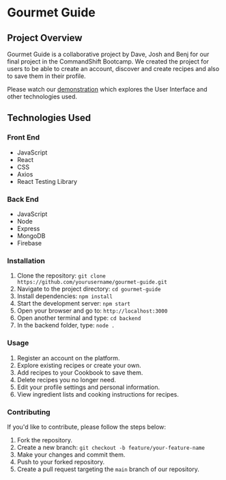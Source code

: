 # Gourmet Guide

## Project Overview

Gourmet Guide is a collaborative project by Dave, Josh and Benj for our final project in the CommandShift Bootcamp. We created the project for users to be able to create an account, discover and create recipes and also to save them in their profile.

Please watch our [demonstration](https://www.youtube.com/watch?v=tevh6pvJumU) which explores the User Interface and other technologies used.

## Technologies Used

### Front End

- JavaScript
- React
- CSS
- Axios
- React Testing Library

### Back End

- JavaScript
- Node
- Express
- MongoDB
- Firebase

### Installation

1. Clone the repository: `git clone https://github.com/yourusername/gourmet-guide.git`
2. Navigate to the project directory: `cd gourmet-guide`
3. Install dependencies: `npm install`
4. Start the development server: `npm start`
5. Open your browser and go to: `http://localhost:3000`
6. Open another terminal and type: `cd backend`
7. In the backend folder, type: `node .`

### Usage

1. Register an account on the platform.
2. Explore existing recipes or create your own.
3. Add recipes to your Cookbook to save them.
4. Delete recipes you no longer need.
5. Edit your profile settings and personal information.
6. View ingredient lists and cooking instructions for recipes.

### Contributing

If you'd like to contribute, please follow the steps below:

1. Fork the repository.
2. Create a new branch: `git checkout -b feature/your-feature-name`
3. Make your changes and commit them.
4. Push to your forked repository.
5. Create a pull request targeting the `main` branch of our repository.
